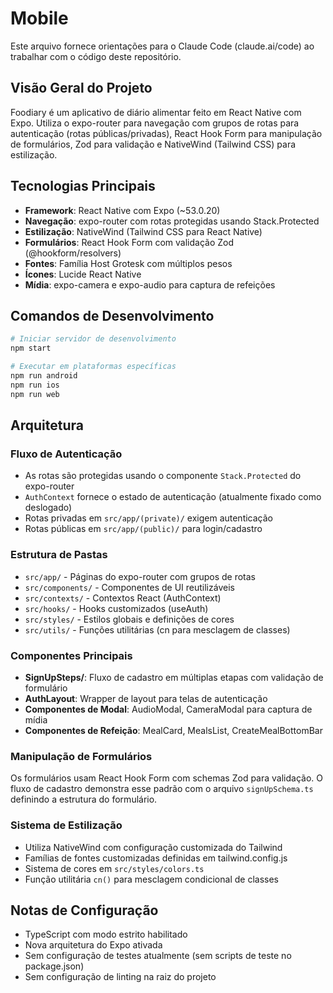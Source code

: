 # Mobile

Este arquivo fornece orientações para o Claude Code (claude.ai/code) ao trabalhar com o código deste repositório.

## Visão Geral do Projeto

Foodiary é um aplicativo de diário alimentar feito em React Native com Expo. Utiliza o expo-router para navegação com grupos de rotas para autenticação (rotas públicas/privadas), React Hook Form para manipulação de formulários, Zod para validação e NativeWind (Tailwind CSS) para estilização.

## Tecnologias Principais

- **Framework**: React Native com Expo (~53.0.20)
- **Navegação**: expo-router com rotas protegidas usando Stack.Protected
- **Estilização**: NativeWind (Tailwind CSS para React Native)
- **Formulários**: React Hook Form com validação Zod (@hookform/resolvers)
- **Fontes**: Família Host Grotesk com múltiplos pesos
- **Ícones**: Lucide React Native
- **Mídia**: expo-camera e expo-audio para captura de refeições

## Comandos de Desenvolvimento

```bash
# Iniciar servidor de desenvolvimento
npm start

# Executar em plataformas específicas
npm run android
npm run ios  
npm run web
```

## Arquitetura

### Fluxo de Autenticação
- As rotas são protegidas usando o componente `Stack.Protected` do expo-router
- `AuthContext` fornece o estado de autenticação (atualmente fixado como deslogado)
- Rotas privadas em `src/app/(private)/` exigem autenticação
- Rotas públicas em `src/app/(public)/` para login/cadastro

### Estrutura de Pastas
- `src/app/` - Páginas do expo-router com grupos de rotas
- `src/components/` - Componentes de UI reutilizáveis
- `src/contexts/` - Contextos React (AuthContext)
- `src/hooks/` - Hooks customizados (useAuth)
- `src/styles/` - Estilos globais e definições de cores
- `src/utils/` - Funções utilitárias (cn para mesclagem de classes)

### Componentes Principais
- **SignUpSteps/**: Fluxo de cadastro em múltiplas etapas com validação de formulário
- **AuthLayout**: Wrapper de layout para telas de autenticação
- **Componentes de Modal**: AudioModal, CameraModal para captura de mídia
- **Componentes de Refeição**: MealCard, MealsList, CreateMealBottomBar

### Manipulação de Formulários
Os formulários usam React Hook Form com schemas Zod para validação. O fluxo de cadastro demonstra esse padrão com o arquivo `signUpSchema.ts` definindo a estrutura do formulário.

### Sistema de Estilização
- Utiliza NativeWind com configuração customizada do Tailwind
- Famílias de fontes customizadas definidas em tailwind.config.js
- Sistema de cores em `src/styles/colors.ts`
- Função utilitária `cn()` para mesclagem condicional de classes

## Notas de Configuração

- TypeScript com modo estrito habilitado
- Nova arquitetura do Expo ativada
- Sem configuração de testes atualmente (sem scripts de teste no package.json)
- Sem configuração de linting na raiz do projeto
